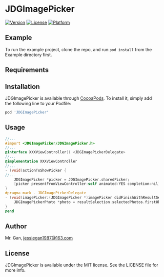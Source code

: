# JDGImagePicker

[![Version](https://img.shields.io/cocoapods/v/JDGImagePicker.svg?style=flat)](https://cocoapods.org/pods/JDGImagePicker)
[![License](https://img.shields.io/cocoapods/l/JDGImagePicker.svg?style=flat)](https://cocoapods.org/pods/JDGImagePicker)
[![Platform](https://img.shields.io/cocoapods/p/JDGImagePicker.svg?style=flat)](https://cocoapods.org/pods/JDGImagePicker)

## Example

To run the example project, clone the repo, and run `pod install` from the Example directory first.

## Requirements

## Installation

JDGImagePicker is available through [CocoaPods](https://cocoapods.org). To install
it, simply add the following line to your Podfile:

```ruby
pod 'JDGImagePicker'
```

## Usage

```Objective-C
//...
#import <JDGImagePicker/JDGImagePicker.h>
//...
@interface XXXViewController() <JDGImagePickerDelegate>
//...
@implementation XXXViewController
//...
- (void)actionToShowPicker {
//...
	JDGImagePicker *picker = JDGImagePicker.sharedPicker;
	[picker presentFromViewController:self animated:YES completion:nil];
}
#pragma mark - JDGImagePickerDelegate
- (void)imagePicker:(JDGImagePicker *)imagePicker didFinishWithResultSelection:(JDGImageStack *)resultSelection {
	JDGImagePickerPhoto *photo = resultSelection.selectedPhotos.firstObject;
}
@end
```

## Author

Mr. Gan, jessiegan1987@163.com

## License

JDGImagePicker is available under the MIT license. See the LICENSE file for more info.
